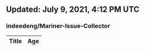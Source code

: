 ## Updated: July 9, 2021, 4:12 PM UTC


### indeedeng/Mariner-Issue-Collector
|**Title**|**Age**|
|:----|:----|